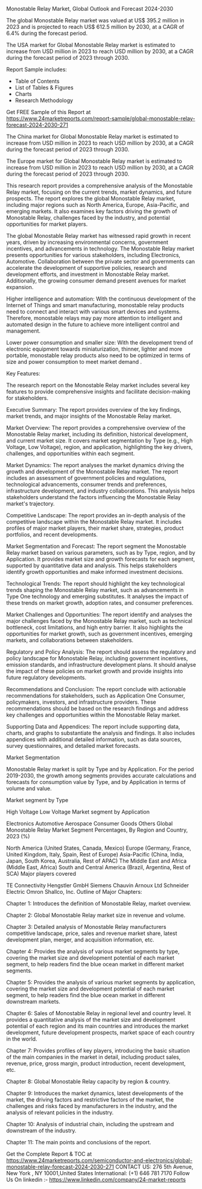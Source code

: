 Monostable Relay Market, Global Outlook and Forecast 2024-2030

The global Monostable Relay market was valued at US$ 395.2 million in 2023 and is projected to reach US$ 612.5 million by 2030, at a CAGR of 6.4% during the forecast period.

The USA market for Global Monostable Relay market is estimated to increase from USD million in 2023 to reach USD million by 2030, at a CAGR during the forecast period of 2023 through 2030.

Report Sample includes:
- Table of Contents
- List of Tables & Figures
- Charts
- Research Methodology

Get FREE Sample of this Report at https://www.24marketreports.com/report-sample/global-monostable-relay-forecast-2024-2030-271

The China market for Global Monostable Relay market is estimated to increase from USD million in 2023 to reach USD million by 2030, at a CAGR during the forecast period of 2023 through 2030.

The Europe market for Global Monostable Relay market is estimated to increase from USD million in 2023 to reach USD million by 2030, at a CAGR during the forecast period of 2023 through 2030.

This research report provides a comprehensive analysis of the Monostable Relay market, focusing on the current trends, market dynamics, and future prospects. The report explores the global Monostable Relay market, including major regions such as North America, Europe, Asia-Pacific, and emerging markets. It also examines key factors driving the growth of Monostable Relay, challenges faced by the industry, and potential opportunities for market players.

The global Monostable Relay market has witnessed rapid growth in recent years, driven by increasing environmental concerns, government incentives, and advancements in technology. The Monostable Relay market presents opportunities for various stakeholders, including Electronics, Automotive. Collaboration between the private sector and governments can accelerate the development of supportive policies, research and development efforts, and investment in Monostable Relay market. Additionally, the growing consumer demand present avenues for market expansion.

Higher intelligence and automation: With the continuous development of the Internet of Things and smart manufacturing, monostable relay products need to connect and interact with various smart devices and systems. Therefore, monostable relays may pay more attention to intelligent and automated design in the future to achieve more intelligent control and management.

Lower power consumption and smaller size: With the development trend of electronic equipment towards miniaturization, thinner, lighter and more portable, monostable relay products also need to be optimized in terms of size and power consumption to meet market demand .

Key Features:

The research report on the Monostable Relay market includes several key features to provide comprehensive insights and facilitate decision-making for stakeholders.

Executive Summary: The report provides overview of the key findings, market trends, and major insights of the Monostable Relay market.

Market Overview: The report provides a comprehensive overview of the Monostable Relay market, including its definition, historical development, and current market size. It covers market segmentation by Type (e.g., High Voltage, Low Voltage), region, and application, highlighting the key drivers, challenges, and opportunities within each segment.

Market Dynamics: The report analyses the market dynamics driving the growth and development of the Monostable Relay market. The report includes an assessment of government policies and regulations, technological advancements, consumer trends and preferences, infrastructure development, and industry collaborations. This analysis helps stakeholders understand the factors influencing the Monostable Relay market's trajectory.

Competitive Landscape: The report provides an in-depth analysis of the competitive landscape within the Monostable Relay market. It includes profiles of major market players, their market share, strategies, product portfolios, and recent developments.

Market Segmentation and Forecast: The report segment the Monostable Relay market based on various parameters, such as by Type, region, and by Application. It provides market size and growth forecasts for each segment, supported by quantitative data and analysis. This helps stakeholders identify growth opportunities and make informed investment decisions.

Technological Trends: The report should highlight the key technological trends shaping the Monostable Relay market, such as advancements in Type One technology and emerging substitutes. It analyses the impact of these trends on market growth, adoption rates, and consumer preferences.

Market Challenges and Opportunities: The report identify and analyses the major challenges faced by the Monostable Relay market, such as technical bottleneck, cost limitations, and high entry barrier. It also highlights the opportunities for market growth, such as government incentives, emerging markets, and collaborations between stakeholders.

Regulatory and Policy Analysis: The report should assess the regulatory and policy landscape for Monostable Relay, including government incentives, emission standards, and infrastructure development plans. It should analyse the impact of these policies on market growth and provide insights into future regulatory developments.

Recommendations and Conclusion: The report conclude with actionable recommendations for stakeholders, such as Application One Consumer, policymakers, investors, and infrastructure providers. These recommendations should be based on the research findings and address key challenges and opportunities within the Monostable Relay market.

Supporting Data and Appendices: The report include supporting data, charts, and graphs to substantiate the analysis and findings. It also includes appendices with additional detailed information, such as data sources, survey questionnaires, and detailed market forecasts.

Market Segmentation

Monostable Relay market is split by Type and by Application. For the period 2019-2030, the growth among segments provides accurate calculations and forecasts for consumption value by Type, and by Application in terms of volume and value.

Market segment by Type

High Voltage
Low Voltage
Market segment by Application

Electronics
Automotive
Aerospace
Consumer Goods
Others
Global Monostable Relay Market Segment Percentages, By Region and Country, 2023 (%)

North America (United States, Canada, Mexico)
Europe (Germany, France, United Kingdom, Italy, Spain, Rest of Europe)
Asia-Pacific (China, India, Japan, South Korea, Australia, Rest of APAC)
The Middle East and Africa (Middle East, Africa)
South and Central America (Brazil, Argentina, Rest of SCA)
Major players covered

TE Connectivity
Hengstler GmbH
Siemens
Chauvin Arnoux Ltd
Schneider Electric
Omron
Shallco, Inc.
Outline of Major Chapters:

Chapter 1: Introduces the definition of Monostable Relay, market overview.

Chapter 2: Global Monostable Relay market size in revenue and volume.

Chapter 3: Detailed analysis of Monostable Relay manufacturers competitive landscape, price, sales and revenue market share, latest development plan, merger, and acquisition information, etc.

Chapter 4: Provides the analysis of various market segments by type, covering the market size and development potential of each market segment, to help readers find the blue ocean market in different market segments.

Chapter 5: Provides the analysis of various market segments by application, covering the market size and development potential of each market segment, to help readers find the blue ocean market in different downstream markets.

Chapter 6: Sales of Monostable Relay in regional level and country level. It provides a quantitative analysis of the market size and development potential of each region and its main countries and introduces the market development, future development prospects, market space of each country in the world.

Chapter 7: Provides profiles of key players, introducing the basic situation of the main companies in the market in detail, including product sales, revenue, price, gross margin, product introduction, recent development, etc.

Chapter 8: Global Monostable Relay capacity by region & country.

Chapter 9: Introduces the market dynamics, latest developments of the market, the driving factors and restrictive factors of the market, the challenges and risks faced by manufacturers in the industry, and the analysis of relevant policies in the industry.

Chapter 10: Analysis of industrial chain, including the upstream and downstream of the industry.

Chapter 11: The main points and conclusions of the report.

Get the Complete Report & TOC at https://www.24marketreports.com/semiconductor-and-electronics/global-monostable-relay-forecast-2024-2030-271
CONTACT US:
276 5th Avenue, New York , NY 10001,United States
International: (+1) 646 781 7170
Follow Us On linkedin :- https://www.linkedin.com/company/24-market-reports
